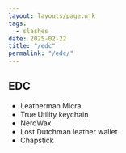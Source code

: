 ```yaml
---
layout: layouts/page.njk
tags:
  - slashes
date: 2025-02-22
title: "/edc"
permalink: "/edc/"
---
```


## EDC

- Leatherman Micra
- True Utility keychain
- NerdWax
- Lost Dutchman leather wallet
- Chapstick
